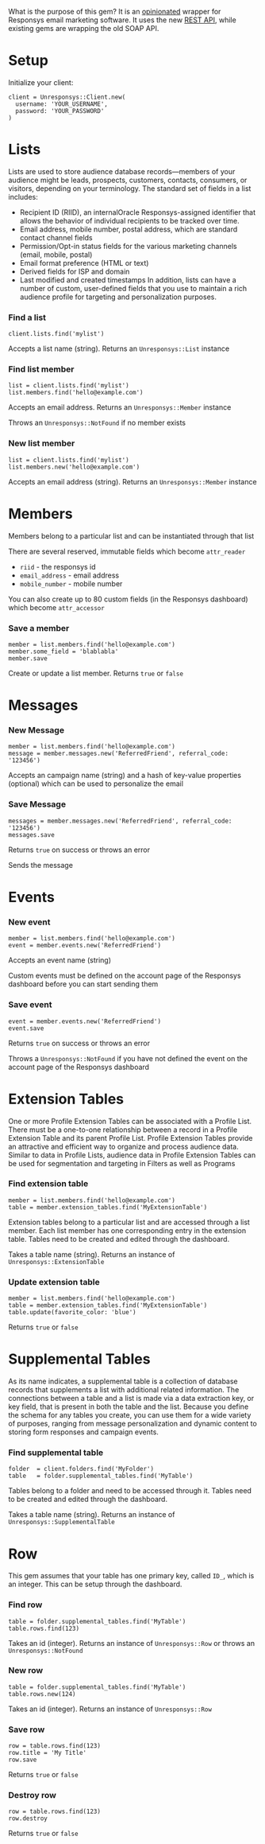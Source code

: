 What is the purpose of this gem? It is an [opinionated](https://gettingreal.37signals.com/ch04_Make_Opinionated_Software.php) wrapper for Responsys email marketing software. It uses the new [REST API](https://docs.oracle.com/cloud/latest/marketingcs_gs/OMCEB.pdf), while existing gems are wrapping the old SOAP API.

# Setup

Initialize your client:

```
client = Unresponsys::Client.new(
  username: 'YOUR_USERNAME',
  password: 'YOUR_PASSWORD'
)
```

# Lists

Lists are used to store audience database records—members of your audience might be leads, prospects, customers, contacts, consumers, or visitors, depending on your terminology. The standard set of fields in a list includes:
- Recipient ID (RIID), an internalOracle Responsys-assigned identifier that allows the behavior of individual recipients to be tracked over time.
- Email address, mobile number, postal address, which are standard contact channel fields
- Permission/Opt-in status fields for the various marketing channels (email, mobile, postal)
- Email format preference (HTML or text)
- Derived fields for ISP and domain
- Last modified and created timestamps
In addition, lists can have a number of custom, user-defined fields that you use to maintain a rich audience profile for targeting and personalization purposes.

### Find a list

```
client.lists.find('mylist')
```

Accepts a list name (string). Returns an `Unresponsys::List` instance

### Find list member

```
list = client.lists.find('mylist')
list.members.find('hello@example.com')
```

Accepts an email address. Returns an `Unresponsys::Member` instance

Throws an `Unresponsys::NotFound` if no member exists

### New list member

```
list = client.lists.find('mylist')
list.members.new('hello@example.com')
```

Accepts an email address (string). Returns an `Unresponsys::Member` instance

# Members

Members belong to a particular list and can be instantiated through that list

There are several reserved, immutable fields which become `attr_reader`

- `riid` - the responsys id
- `email_address` - email address
- `mobile_number` - mobile number

You can also create up to 80 custom fields (in the Responsys dashboard) which become `attr_accessor`

### Save a member

```
member = list.members.find('hello@example.com')
member.some_field = 'blablabla'
member.save
```

Create or update a list member. Returns `true` or `false`

# Messages

### New Message

```
member = list.members.find('hello@example.com')
message = member.messages.new('ReferredFriend', referral_code: '123456')
```

Accepts an campaign name (string) and a hash of key-value properties (optional) which can be used to personalize the email

### Save Message

```
messages = member.messages.new('ReferredFriend', referral_code: '123456')
messages.save
```

Returns `true` on success or throws an error

Sends the message

# Events

### New event

```
member = list.members.find('hello@example.com')
event = member.events.new('ReferredFriend')
```

Accepts an event name (string)

Custom events must be defined on the account page of the Responsys dashboard before you can start sending them

### Save event

```
event = member.events.new('ReferredFriend')
event.save
```

Returns `true` on success or throws an error

Throws a `Unresponsys::NotFound` if you have not defined the event on the account page of the Responsys dashboard

# Extension Tables

One or more Profile Extension Tables can be associated with a Profile List. There must be a one-to-one relationship between a record in a Profile Extension Table and its parent Profile List. Profile Extension Tables provide an attractive and efficient way to organize and process audience data. Similar to data in Profile Lists, audience data in Profile Extension Tables can be used for segmentation and targeting in Filters as well as Programs

### Find extension table

```
member = list.members.find('hello@example.com')
table = member.extension_tables.find('MyExtensionTable')
```

Extension tables belong to a particular list and are accessed through a list member. Each list member has one corresponding entry in the extension table. Tables need to be created and edited through the dashboard.

Takes a table name (string). Returns an instance of `Unresponsys::ExtensionTable`

### Update extension table

```
member = list.members.find('hello@example.com')
table = member.extension_tables.find('MyExtensionTable')
table.update(favorite_color: 'blue')
```

Returns `true` or `false`

# Supplemental Tables

As its name indicates, a supplemental table is a collection of database records that supplements a list with additional related information. The connections between a table and a list is made via a data extraction key, or key field, that is present in both the table and the list. Because you define the schema for any tables you create, you can use them for a wide variety of purposes, ranging from message personalization and dynamic content to storing form responses and campaign events.

### Find supplemental table

```
folder  = client.folders.find('MyFolder')
table   = folder.supplemental_tables.find('MyTable')
```

Tables belong to a folder and need to be accessed through it. Tables need to be created and edited through the dashboard.

Takes a table name (string). Returns an instance of `Unresponsys::SupplementalTable`

# Row

This gem assumes that your table has one primary key, called `ID_`, which is an integer. This can be setup through the dashboard.

### Find row

```
table = folder.supplemental_tables.find('MyTable')
table.rows.find(123)
```

Takes an id (integer). Returns an instance of `Unresponsys::Row` or throws an `Unresponsys::NotFound`

### New row

```
table = folder.supplemental_tables.find('MyTable')
table.rows.new(124)
```

Takes an id (integer). Returns an instance of `Unresponsys::Row`

### Save row

```
row = table.rows.find(123)
row.title = 'My Title'
row.save
```

Returns `true` or `false`

### Destroy row

```
row = table.rows.find(123)
row.destroy
```

Returns `true` or `false`
